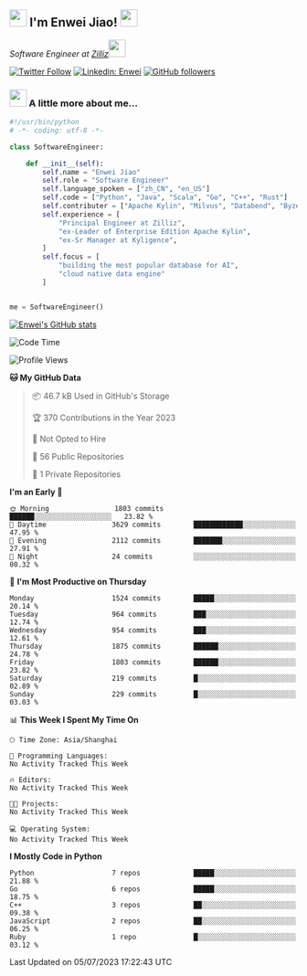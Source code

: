 <h2><img src="https://emojis.slackmojis.com/emojis/images/1531849430/4246/blob-sunglasses.gif?1531849430" width="30"/> I'm  Enwei Jiao! <img src="https://media.giphy.com/media/juBt25nT1KGys/giphy.gif" width=30> </h2>
<!-- <img align='right' src="https://media.giphy.com/media/M9gbBd9nbDrOTu1Mqx/giphy.gif" width="230"> -->
<p><em>Software Engineer at <a href="https://zilliz.com/">Zilliz</a><img src="https://media.giphy.com/media/WUlplcMpOCEmTGBtBW/giphy.gif" width="30"></em></p>

[![Twitter Follow](https://img.shields.io/twitter/follow/misteranmol?label=Follow)](https://twitter.com/intent/follow?screen_name=EnweiJiao)
[![Linkedin: Enwei](https://img.shields.io/badge/-enwei-blue?style=&logo=Linkedin&logoColor=white&link=https://www.linkedin.com/in/enwei-jiao-41192a97)](https://www.linkedin.com/in/enwei-jiao-41192a97/)
[![GitHub followers](https://img.shields.io/github/followers/jiaoew1991?label=Follow&style=social)](https://github.com/jiaoew1991)


### <img src="https://media.giphy.com/media/VgCDAzcKvsR6OM0uWg/giphy.gif" width="30"> A little more about me...  

```python
#!/usr/bin/python
# -*- coding: utf-8 -*-

class SoftwareEngineer:

    def __init__(self):
        self.name = "Enwei Jiao"
        self.role = "Software Engineer"
        self.language_spoken = ["zh_CN", "en_US"]
        self.code = ["Python", "Java", "Scala", "Go", "C++", "Rust"]
        self.contributer = ["Apache Kylin", "Milvus", "Databend", "Byzer-Lang"]
        self.experience = [
            "Principal Engineer at Zilliz",
            "ex-Leader of Enterprise Edition Apache Kylin",
            "ex-Sr Manager at Kyligence",
        ]
        self.focus = [
            "building the most popular database for AI",
            "cloud native data engine"
        ]


me = SoftwareEngineer()
```

[![Enwei's GitHub stats](https://github-readme-stats.vercel.app/api?username=jiaoew1991&count_private=true&show_icons=true)](https://github.com/jiaoew1991/jiaoew1991)

<!-- [![Top Langs](https://github-readme-stats.vercel.app/api/top-langs/?username=jiaoew1991&layout=compact)](https://github.com/jiaoew1991/jiaoew1991) -->

<!--START_SECTION:waka-->
![Code Time](http://img.shields.io/badge/Code%20Time-635%20hrs%2053%20mins-blue)

![Profile Views](http://img.shields.io/badge/Profile%20Views-1-blue)

**🐱 My GitHub Data** 

> 📦 46.7 kB Used in GitHub's Storage 
 > 
> 🏆 370 Contributions in the Year 2023
 > 
> 🚫 Not Opted to Hire
 > 
> 📜 56 Public Repositories 
 > 
> 🔑 1 Private Repositories 
 > 
**I'm an Early 🐤** 

```text
🌞 Morning                1803 commits        ██████░░░░░░░░░░░░░░░░░░░   23.82 % 
🌆 Daytime                3629 commits        ████████████░░░░░░░░░░░░░   47.95 % 
🌃 Evening                2112 commits        ███████░░░░░░░░░░░░░░░░░░   27.91 % 
🌙 Night                  24 commits          ░░░░░░░░░░░░░░░░░░░░░░░░░   00.32 % 
```
📅 **I'm Most Productive on Thursday** 

```text
Monday                   1524 commits        █████░░░░░░░░░░░░░░░░░░░░   20.14 % 
Tuesday                  964 commits         ███░░░░░░░░░░░░░░░░░░░░░░   12.74 % 
Wednesday                954 commits         ███░░░░░░░░░░░░░░░░░░░░░░   12.61 % 
Thursday                 1875 commits        ██████░░░░░░░░░░░░░░░░░░░   24.78 % 
Friday                   1803 commits        ██████░░░░░░░░░░░░░░░░░░░   23.82 % 
Saturday                 219 commits         █░░░░░░░░░░░░░░░░░░░░░░░░   02.89 % 
Sunday                   229 commits         █░░░░░░░░░░░░░░░░░░░░░░░░   03.03 % 
```


📊 **This Week I Spent My Time On** 

```text
🕑︎ Time Zone: Asia/Shanghai

💬 Programming Languages: 
No Activity Tracked This Week

🔥 Editors: 
No Activity Tracked This Week

🐱‍💻 Projects: 
No Activity Tracked This Week

💻 Operating System: 
No Activity Tracked This Week
```

**I Mostly Code in Python** 

```text
Python                   7 repos             █████░░░░░░░░░░░░░░░░░░░░   21.88 % 
Go                       6 repos             █████░░░░░░░░░░░░░░░░░░░░   18.75 % 
C++                      3 repos             ██░░░░░░░░░░░░░░░░░░░░░░░   09.38 % 
JavaScript               2 repos             ██░░░░░░░░░░░░░░░░░░░░░░░   06.25 % 
Ruby                     1 repo              █░░░░░░░░░░░░░░░░░░░░░░░░   03.12 % 
```




 Last Updated on 05/07/2023 17:22:43 UTC
<!--END_SECTION:waka-->
